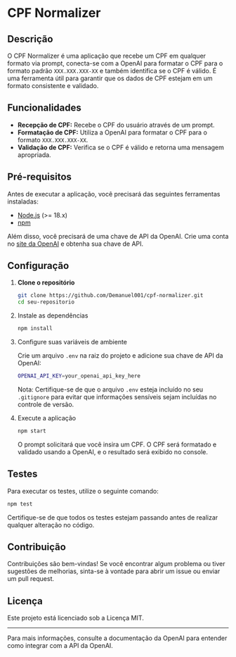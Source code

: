 # CPF Normalizer

## Descrição

O CPF Normalizer é uma aplicação que recebe um CPF em qualquer formato via prompt, conecta-se com a OpenAI para formatar o CPF para o formato padrão `XXX.XXX.XXX-XX` e também identifica se o CPF é válido. É uma ferramenta útil para garantir que os dados de CPF estejam em um formato consistente e validado.

## Funcionalidades

- **Recepção de CPF:** Recebe o CPF do usuário através de um prompt.
- **Formatação de CPF:** Utiliza a OpenAI para formatar o CPF para o formato `XXX.XXX.XXX-XX`.
- **Validação de CPF:** Verifica se o CPF é válido e retorna uma mensagem apropriada.

## Pré-requisitos

Antes de executar a aplicação, você precisará das seguintes ferramentas instaladas:

- [Node.js](https://nodejs.org/) (>= 18.x)
- [npm](https://www.npmjs.com/)

Além disso, você precisará de uma chave de API da OpenAI. Crie uma conta no [site da OpenAI](https://beta.openai.com/signup) e obtenha sua chave de API.

## Configuração

1. **Clone o repositório**

   ```bash
   git clone https://github.com/Demanuel001/cpf-normalizer.git
   cd seu-repositorio
2. Instale as dependências
   ```bash
   npm install
3. Configure suas variáveis de ambiente

   Crie um arquivo `.env` na raiz do projeto e adicione sua chave de API da OpenAI:

   ```bash
   OPENAI_API_KEY=your_openai_api_key_here
   ```
   Nota: Certifique-se de que o arquivo `.env` esteja incluído no seu `.gitignore` para evitar que informações sensíveis sejam incluídas no controle de versão.

4. Execute a aplicação
   ```bash
   npm start
   ```
   O prompt solicitará que você insira um CPF. O CPF será formatado e validado usando a OpenAI, e o resultado será exibido no console.

## Testes

Para executar os testes, utilize o seguinte comando:

```bash
npm test
```

Certifique-se de que todos os testes estejam passando antes de realizar qualquer alteração no código.

## Contribuição

Contribuições são bem-vindas! Se você encontrar algum problema ou tiver sugestões de melhorias, sinta-se à vontade para abrir um issue ou enviar um pull request.

## Licença

Este projeto está licenciado sob a Licença MIT.

---

Para mais informações, consulte a documentação da OpenAI para entender como integrar com a API da OpenAI.
